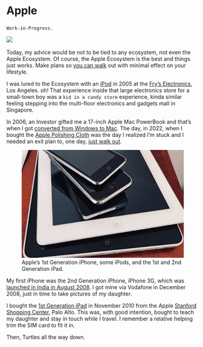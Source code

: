 # Apple

`Work-in-Progress.`

<a href="https://www.apple.com"><img class="small right" src="https://cdn.oinam.com/img/logo/apple-logo.svg"></a>

Today, my advice would be not to be tied to any ecosystem, not even the Apple Ecosystem. Of course, the Apple Ecosystem is the best and things just works. Make plans so [you can walk](/2025/can-i-walk-out/) out with minimal effect on your lifestyle.

I was lured to the Ecosystem with an [iPod](https://en.wikipedia.org/wiki/IPod) in 2005 at the [Fry’s Electronics](https://en.wikipedia.org/wiki/Fry%27s_Electronics), Los Angeles. oh! That experience inside that large electronics store for a small-town boy was a `kid in a candy store` experience, kinda similar feeling stepping into the multi-floor electronics and gadgets mall in Singapore.

In 2006, an Investor gifted me a 17-inch Apple Mac PowerBook and that’s when I got [converted from Windows to Mac](/2006/mac-convert-am-i/). The day, in 2022, when I bought the [Apple Polishing Cloth](/2022/apple-polishing-cloth/) was the day I realized I’m stuck and I needed an exit plan to, one day, [just walk out](/2025/can-i-walk-out/).

<figure class="large">
	<img src="/static/2026/apple-ipod-iphone-ipad.webp" alt="Apple iPod iPhone iPad" loading="lazy">
	<figcaption>
		Apple’s 1st Generation iPhone, some iPods, and the 1st and 2nd Generation iPad.
	</figcaption>
</figure>

My first iPhone was the 2nd Generation iPhone, iPhone 3G, which was [launched in India in August 2008](/2008/iphone-3g-india-22-august/). I got mine via Vodafone in December 2008, just in time to take pictures of my daughter.

I bought the [1st Generation iPad](https://en.wikipedia.org/wiki/IPad_(1st_generation)) in November 2010 from the Apple [Stanford Shopping Center](https://www.simon.com/mall/stanford-shopping-center), Palo Alto. This was, with good intention, bought to teach my daughter and stay in touch while I travel. I remember a relative helping trim the SIM card to fit it in.

Then, Turtles all the way down.

[^Apple]: [Apple](https://en.wikipedia.org/wiki/Apple_Inc.) was established on April 1, 1976 by Steve Jobs, Steve Wozniak and Ronald Wayne to sell the Apple I personal computer kit. “Apple Computer, Inc.” was incorporated January 3, 1977 without Wayne, who sold his share of the company back to Jobs and Wozniak for $800. It was renamed “Apple Inc.” in 2007.